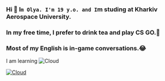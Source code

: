 ### Hi 👋 I`m Olya. I'm 19 y.o. and I`m studing at Kharkiv Aerospace University.
### In my free time, I prefer to drink tea and play CS GO.🔫
### Most of my English is in-game conversations.😂


I am learning  ![Cloud](https://img.shields.io/badge/Terraform-blueviolet?style=for-the-badge&logo=Terraform)

[![Cloud](https://img.shields.io/badge/instagram-ffffff?style=for-the-badge&logo=instagram)](https://www.instagram.com/nstrovaai/)

<!--
**kalantaaaio/kalantaaaio** is a ✨ _special_ ✨ repository because its `README.md` (this file) appears on your GitHub profile.

Here are some ideas to get you started:

- 🔭 I’m currently working on ...
- 🌱 I’m currently learning ...
- 👯 I’m looking to collaborate on ...
- 🤔 I’m looking for help with ...
- 💬 Ask me about ...
- 📫 How to reach me: ...
- 😄 Pronouns: ...
- ⚡ Fun fact: ...
-->
